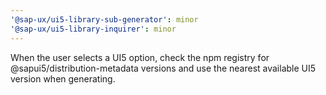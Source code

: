 ```yaml
---
'@sap-ux/ui5-library-sub-generator': minor
'@sap-ux/ui5-library-inquirer': minor
---
```


When the user selects a UI5 option, check the npm registry for @sapui5/distribution-metadata versions and use the nearest available UI5 version when generating.
